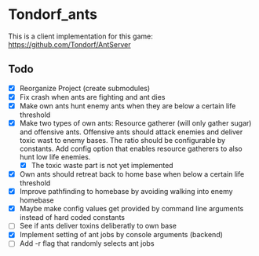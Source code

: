 # Tondorf_ants

This is a client implementation for this game: https://github.com/Tondorf/AntServer

## Todo

- [X] Reorganize Project (create submodules)
- [X] Fix crash when ants are fighting and ant dies
- [X] Make own ants hunt enemy ants when they are below a certain life threshold 
- [X] Make two types of own ants: Resource gatherer (will only gather sugar) and offensive ants. Offensive ants should attack enemies and deliver toxic wast to enemy bases. The ratio should be configurable by constants. Add config option that enables resource gatherers to also hunt low life enemies.
    - [X] The toxic waste part is not yet implemented
- [X] Own ants should retreat back to home base when below a certain life threshold
- [X] Improve pathfinding to homebase by avoiding walking into enemy homebase
- [X] Maybe make config values get provided by command line arguments instead of hard coded constants
- [ ] See if ants deliver toxins deliberatly to own base
- [X] Implement setting of ant jobs by console arguments (backend)
- [ ] Add -r flag that randomly selects ant jobs
